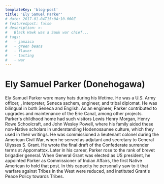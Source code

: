 ```yaml
---
templateKey: 'blog-post'
title: 'Ely Samuel Parker'
# date: 2017-01-04T15:04:10.000Z
# featuredpost: false
# description: >-
#   Black Hawk was a Sauk war chief...
# tags:
#   - jamaica
#   - green beans
#   - flavor
#   - tasting
#   - war
---
```


# Ely Samuel Parker (Donehogawa)

Ely Samuel Parker wore many hats during his lifetime. He was a U.S. Army officer, , interpreter, Seneca sachem, engineer, and tribal diplomat. He was bilingual in both Seneca and English. As an engineer, Parker contributed to upgrades and maintenance of the Erie Canal, among other projects. Parker's childhood home had such visitors  Lewis Henry Morgan, Henry Rowe Schoolcraft, and John Wesley Powell, where his family aided these non-Native scholars in understanding Hodenosaunee culture, which they used in their writings. He was commissioned a lieutenant colonel during the American Civil War, when he served as adjutant and secretary to General Ulysses S. Grant. He wrote the final draft of the Confederate surrender terms at Appomattox. Later in his career, Parker rose to the rank of brevet brigadier general. When General Grant was elected as US president, he appointed Parker as Commissioner of Indian Affairs, the first Native American to hold that post. In this capacity he personally saw to it that warfare against Tribes in the West were reduced, and instituted Grant's Peace Policy towards Tribes.
